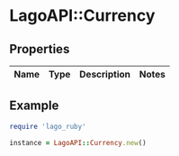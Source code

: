 # LagoAPI::Currency

## Properties

| Name | Type | Description | Notes |
| ---- | ---- | ----------- | ----- |

## Example

```ruby
require 'lago_ruby'

instance = LagoAPI::Currency.new()
```

